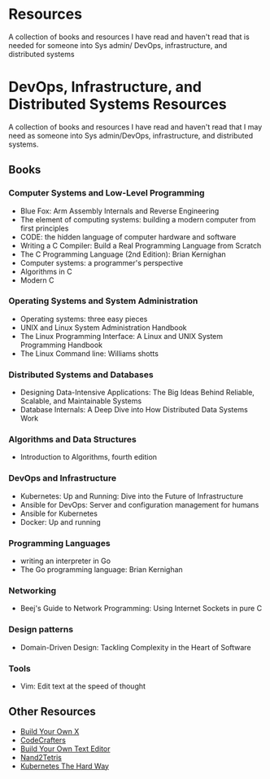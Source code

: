 # Resources
A collection of books and resources I have read and haven't read that is needed for someone into Sys admin/ DevOps, infrastructure, and distributed systems


# DevOps, Infrastructure, and Distributed Systems Resources

A collection of books and resources I have read and haven't read that I may need as someone into Sys admin/DevOps, infrastructure, and distributed systems.


## Books

### Computer Systems and Low-Level Programming
- Blue Fox: Arm Assembly Internals and Reverse Engineering
- The element of computing systems: building a modern computer from first principles
- CODE: the hidden language of computer hardware and software
- Writing a C Compiler: Build a Real Programming Language from Scratch
- The C Programming Language (2nd Edition): Brian Kernighan
- Computer systems: a programmer's perspective
- Algorithms in C
- Modern C

### Operating Systems and System Administration
- Operating systems: three easy pieces
- UNIX and Linux System Administration Handbook
- The Linux Programming Interface: A Linux and UNIX System Programming Handbook
- The Linux Command line: Williams shotts

### Distributed Systems and Databases
- Designing Data-Intensive Applications: The Big Ideas Behind Reliable, Scalable, and Maintainable Systems
- Database Internals: A Deep Dive into How Distributed Data Systems Work

### Algorithms and Data Structures
- Introduction to Algorithms, fourth edition

### DevOps and Infrastructure
- Kubernetes: Up and Running: Dive into the Future of Infrastructure
- Ansible for DevOps: Server and configuration management for humans
- Ansible for Kubernetes
- Docker: Up and running

### Programming Languages
- writing an interpreter in Go
- The Go programming language: Brian Kernighan

### Networking
- Beej's Guide to Network Programming: Using Internet Sockets in pure C

### Design patterns
- Domain-Driven Design: Tackling Complexity in the Heart of Software


### Tools
- Vim: Edit text at the speed of thought

## Other Resources
- [Build Your Own X](https://build-your-own.org)
- [CodeCrafters](https://codecrafters.io)
- [Build Your Own Text Editor](https://viewsourcecode.org/snaptoken/kilo/)
- [Nand2Tetris](https://www.nand2tetris.org)
- [Kubernetes The Hard Way](https://github.com/kelseyhightower/kubernetes-the-hard-way)

